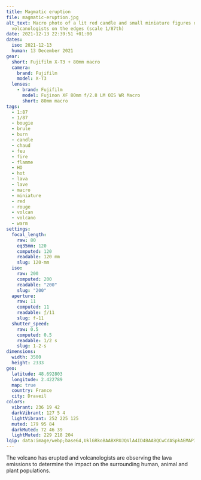 ```yaml
---
title: Magmatic eruption
file: magmatic-eruption.jpg
alt_text: Macro photo of a lit red candle and small miniature figures of
  volcanologists on the edges (scale 1/87th)
date: 2021-12-13 22:39:51 +01:00
dates:
  iso: 2021-12-13
  human: 13 December 2021
gear:
  short: Fujifilm X-T3 + 80mm macro
  camera:
    brand: Fujifilm
    model: X-T3
  lenses:
    - brand: Fujifilm
      model: Fujinon XF 80mm f/2.8 LM OIS WR Macro
      short: 80mm macro
tags:
  - 1:87
  - 1/87
  - bougie
  - brule
  - burn
  - candle
  - chaud
  - feu
  - fire
  - flamme
  - HO
  - hot
  - lava
  - lave
  - macro
  - miniature
  - red
  - rouge
  - volcan
  - volcano
  - warm
settings:
  focal_length:
    raw: 80
    eq35mm: 120
    computed: 120
    readable: 120 mm
    slug: 120-mm
  iso:
    raw: 200
    computed: 200
    readable: "200"
    slug: "200"
  aperture:
    raw: 11
    computed: 11
    readable: ƒ/11
    slug: f-11
  shutter_speed:
    raw: 0.5
    computed: 0.5
    readable: 1/2 s
    slug: 1-2-s
dimensions:
  width: 3500
  height: 2333
geo:
  latitude: 48.692803
  longitude: 2.422789
  map: true
  country: France
  city: Draveil
colors:
  vibrant: 236 19 42
  darkVibrant: 127 5 4
  lightVibrant: 252 225 125
  muted: 179 95 84
  darkMuted: 72 46 39
  lightMuted: 229 218 204
lqip: data:image/webp;base64,UklGRkoBAABXRUJQVlA4ID4BAABQCwCdASpkAEMAP3GqzV80rDQuKvK6cpAuCWYAyl3uRd/2kcE8z6dzloKmjE1neD9ocU0udHiK2BPOBY0HJB5R3iArpbncRxSWKDjgRDaCw/wA+fRnCH936NWnmOgvSSwP1YAA/u7f+ONi4yPFSrlLvqhbtQzmfE5I9E9y6UWktdQCFRIBNbo4EdgQcqPYeo82uwR25aTb8WxU+MNS6VTfUOqScDjYs2qj3S4fHUrSQCaFjlU9cy/oOR+zmFEijMJpWmrB9RY+JkQYTzRoBo7jV0fG2kMjgkwATE6mNUk8DDEIqIWJ9CbbkQoORWYqljD7xUzvX/uKAvCJpQRaARpSh9EV9igLW7p+uAQTnLWevIrP+aJnOznHmmj4ppUSDZyXrCl41xZMIN/Dd/aMSgKHlhCm3gU96o99cPp0AAA=
---
```


The volcano has erupted and volcanologists are observing the lava emissions to determine the impact on the surrounding human, animal and plant populations.
